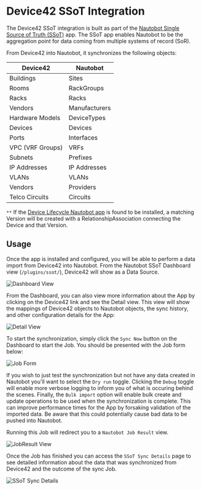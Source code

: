 # Device42 SSoT Integration

The Device42 SSoT integration is built as part of the [Nautobot Single Source of Truth (SSoT)](https://github.com/nautobot/nautobot-app-ssot) app. The SSoT app enables Nautobot to be the aggregation point for data coming from multiple systems of record (SoR).

From Device42 into Nautobot, it synchronizes the following objects:

| Device42                | Nautobot                     |
| ----------------------- | ---------------------------- |
| Buildings               | Sites                        |
| Rooms                   | RackGroups                   |
| Racks                   | Racks                        |
| Vendors                 | Manufacturers                |
| Hardware Models         | DeviceTypes                  |
| Devices                 | Devices                      |
| Ports                   | Interfaces                   |
| VPC (VRF Groups)        | VRFs                         |
| Subnets                 | Prefixes                     |
| IP Addresses            | IP Addresses                 |
| VLANs                   | VLANs                        |
| Vendors                 | Providers                    |
| Telco Circuits          | Circuits                     |

`**` If the [Device Lifecycle Nautobot app](https://github.com/nautobot/nautobot-app-device-lifecycle-mgmt) is found to be installed, a matching Version will be created with a RelationshipAssociation connecting the Device and that Version.

## Usage

Once the app is installed and configured, you will be able to perform a data import from Device42 into Nautobot. From the Nautobot SSoT Dashboard view (`/plugins/ssot/`), Device42 will show as a Data Source.

![Dashboard View](../../images/device42_dashboard.png)

From the Dashboard, you can also view more information about the App by clicking on the Device42 link and see the Detail view. This view will show the mappings of Device42 objects to Nautobot objects, the sync history, and other configuration details for the App:

![Detail View](../../images/device42_detail-view.png)

To start the synchronization, simply click the `Sync Now` button on the Dashboard to start the Job. You should be presented with the Job form below:

![Job Form](../../images/device42_job-form.png)

If you wish to just test the synchronization but not have any data created in Nautobot you'll want to select the `Dry run` toggle. Clicking the `Debug` toggle will enable more verbose logging to inform you of what is occuring behind the scenes. Finally, the `Bulk import` option will enable bulk create and update operations to be used when the synchronization is complete. This can improve performance times for the App by forsaking validation of the imported data. Be aware that this could potentially cause bad data to be pushed into Nautobot.

Running this Job will redirect you to a `Nautobot Job Result` view.

![JobResult View](../../images/device42_jobresult.png)

Once the Job has finished you can access the `SSoT Sync Details` page to see detailed information about the data that was synchronized from Device42 and the outcome of the sync Job.

![SSoT Sync Details](../../images/device42_ssot-sync-details.png)
